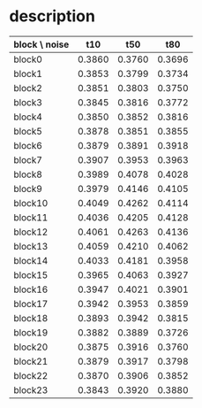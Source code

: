 # description

| block \ noise | t10 | t50 | t80 |
| --- | --- | --- | --- |
| block0 | 0.3860 | 0.3760 | 0.3696 |
| block1 | 0.3853 | 0.3799 | 0.3734 |
| block2 | 0.3851 | 0.3803 | 0.3750 |
| block3 | 0.3845 | 0.3816 | 0.3772 |
| block4 | 0.3850 | 0.3852 | 0.3816 |
| block5 | 0.3878 | 0.3851 | 0.3855 |
| block6 | 0.3879 | 0.3891 | 0.3918 |
| block7 | 0.3907 | 0.3953 | 0.3963 |
| block8 | 0.3989 | 0.4078 | 0.4028 |
| block9 | 0.3979 | 0.4146 | 0.4105 |
| block10 | 0.4049 | 0.4262 | 0.4114 |
| block11 | 0.4036 | 0.4205 | 0.4128 |
| block12 | 0.4061 | 0.4263 | 0.4136 |
| block13 | 0.4059 | 0.4210 | 0.4062 |
| block14 | 0.4033 | 0.4181 | 0.3958 |
| block15 | 0.3965 | 0.4063 | 0.3927 |
| block16 | 0.3947 | 0.4021 | 0.3901 |
| block17 | 0.3942 | 0.3953 | 0.3859 |
| block18 | 0.3893 | 0.3942 | 0.3815 |
| block19 | 0.3882 | 0.3889 | 0.3726 |
| block20 | 0.3875 | 0.3916 | 0.3760 |
| block21 | 0.3879 | 0.3917 | 0.3798 |
| block22 | 0.3870 | 0.3906 | 0.3852 |
| block23 | 0.3843 | 0.3920 | 0.3880 |
